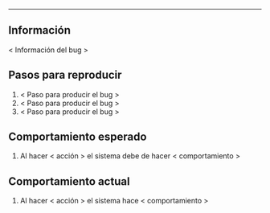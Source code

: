 ---
## Información
< Información del bug >

## Pasos para reproducir

1. < Paso para producir el bug >
2. < Paso para producir el bug >
3. < Paso para producir el bug >

## Comportamiento esperado

1. Al hacer < acción > el sistema debe de hacer < comportamiento >

## Comportamiento actual

1. Al hacer < acción > el sistema hace < comportamiento >
